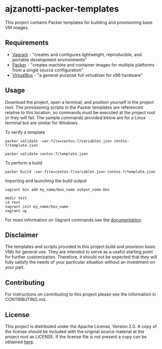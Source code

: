 # ajzanotti-packer-templates

This project contains Packer templates for building and provisioning base VM images.

## Requirements

* [Vagrant](https://www.vagrantup.com/) - "creates and configures lightweight, reproducible, and portable development environments"
* [Packer](https://www.packer.io/) - "creates machine and container images for multiple platforms from a single source configuration"
* [VirtualBox](https://www.virtualbox.org/) - "a general-purpose full virtualizer for x86 hardware"

## Usage

Download the project, open a terminal, and position yourself in the project root. The provisioning scripts in the Packer templates are
referenced relative to this location, so commands must be executed at the project root or they will fail. The sample commands provided
below are for a Linux terminal but are similar for Windows.

To verify a template
```Shell
packer validate -var-file=centos-7/variables.json centos-7/template.json

packer validate centos-7/template.json
```

To perform a build
```Shell
packer build -var-file=centos-7/variables.json centos-7/template.json
```

Importing and launching the build output
```Shell
vagrant box add my_name/box_name output_name.box

mkdir test
cd test
vagrant init my_name/box_name
vagrant up
```

For more information on Vagrant commands see the [documentation](https://docs.vagrantup.com).

## Disclaimer

The templates and scripts provided in this project build and provision basic VMs for general use. They are intended to serve as a useful
starting point for further customization. Therefore, it should not be expected that they will fully satisfy the needs of your particular
situation without an investment on your part.

## Contributing

For instructions on contributing to this project please see the information in CONTRIBUTING.md.

## License

This project is distributed under the Apache License, Version 2.0. A copy of the license should be included with the original source
material at the project root as LICENSE. If the license file is not present a copy can be obtained
[here](http://www.apache.org/licenses/LICENSE-2.0.txt).

